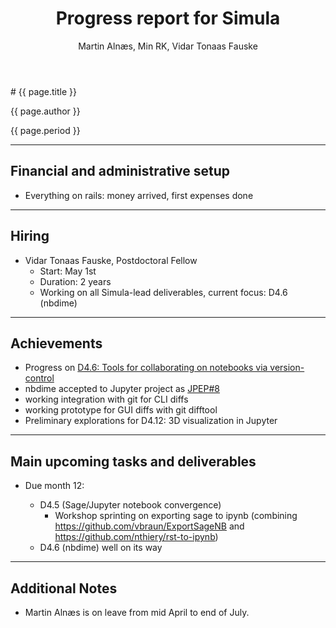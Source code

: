 ﻿---
layout: slides
title: "Progress report for Simula"
theme: white
transition: none
author: Martin Alnæs, Min RK, Vidar Tonaas Fauske
period: Reporting period from Sept. 2015 to February 2017
---

<section data-markdown data-separator="^---\n" data-separator-vertical="^--\n">
# {{ page.title }}

{{ page.author }}

{{ page.period }}

---

## Financial and administrative setup

- Everything on rails: money arrived, first expenses done

---
## Hiring

-   Vidar Tonaas Fauske, Postdoctoral Fellow
    - Start: May 1st
    - Duration: 2 years
    - Working on all Simula-lead deliverables, current focus: D4.6 (nbdime)

---
## Achievements

-   Progress on [D4.6: Tools for collaborating on notebooks via version-control](https://github.com/OpenDreamKit/OpenDreamKit/issues/95)
  - nbdime accepted to Jupyter project as [JPEP#8](https://github.com/jupyter/enhancement-proposals/pull/8)
  - working integration with git for CLI diffs
  - working prototype for GUI diffs with git difftool
- Preliminary explorations for D4.12: 3D visualization in Jupyter

---
## Main upcoming tasks and deliverables

-   Due month 12:

    - D4.5 (Sage/Jupyter notebook convergence)
      - Workshop sprinting on exporting sage to ipynb (combining https://github.com/vbraun/ExportSageNB and https://github.com/nthiery/rst-to-ipynb)
    - D4.6 (nbdime) well on its way


---
## Additional Notes

- Martin Alnæs is on leave from mid April to end of July.

</section>
